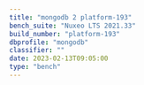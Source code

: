 ```yaml
---
title: "mongodb 2 platform-193"
bench_suite: "Nuxeo LTS 2021.33"
build_number: "platform-193"
dbprofile: "mongodb"
classifier: ""
date: 2023-02-13T09:05:00
type: "bench"
---
```

